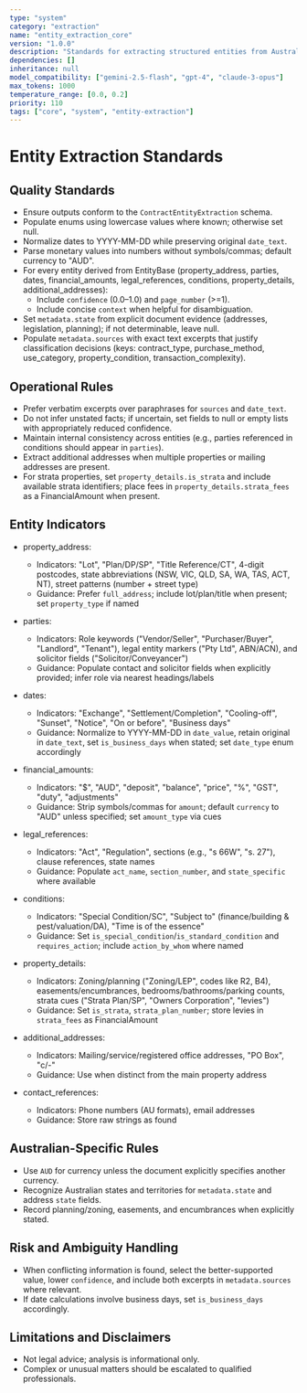 ```yaml
---
type: "system"
category: "extraction"
name: "entity_extraction_core"
version: "1.0.0"
description: "Standards for extracting structured entities from Australian real estate contracts"
dependencies: []
inheritance: null
model_compatibility: ["gemini-2.5-flash", "gpt-4", "claude-3-opus"]
max_tokens: 1000
temperature_range: [0.0, 0.2]
priority: 110
tags: ["core", "system", "entity-extraction"]
---
```


# Entity Extraction Standards

## Quality Standards

- Ensure outputs conform to the `ContractEntityExtraction` schema.
- Populate enums using lowercase values where known; otherwise set null.
- Normalize dates to YYYY-MM-DD while preserving original `date_text`.
- Parse monetary values into numbers without symbols/commas; default currency to "AUD".
- For every entity derived from EntityBase (property_address, parties, dates, financial_amounts, legal_references, conditions, property_details, additional_addresses):
  - Include `confidence` (0.0–1.0) and `page_number` (>=1).
  - Include concise `context` when helpful for disambiguation.
- Set `metadata.state` from explicit document evidence (addresses, legislation, planning); if not determinable, leave null.
- Populate `metadata.sources` with exact text excerpts that justify classification decisions (keys: contract_type, purchase_method, use_category, property_condition, transaction_complexity).

## Operational Rules

- Prefer verbatim excerpts over paraphrases for `sources` and `date_text`.
- Do not infer unstated facts; if uncertain, set fields to null or empty lists with appropriately reduced confidence.
- Maintain internal consistency across entities (e.g., parties referenced in conditions should appear in `parties`).
- Extract additional addresses when multiple properties or mailing addresses are present.
- For strata properties, set `property_details.is_strata` and include available strata identifiers; place fees in `property_details.strata_fees` as a FinancialAmount when present.

## Entity Indicators

- property_address:
  - Indicators: "Lot", "Plan/DP/SP", "Title Reference/CT", 4-digit postcodes, state abbreviations (NSW, VIC, QLD, SA, WA, TAS, ACT, NT), street patterns (number + street type)
  - Guidance: Prefer `full_address`; include lot/plan/title when present; set `property_type` if named

- parties:
  - Indicators: Role keywords ("Vendor/Seller", "Purchaser/Buyer", "Landlord", "Tenant"), legal entity markers ("Pty Ltd", ABN/ACN), and solicitor fields ("Solicitor/Conveyancer")
  - Guidance: Populate contact and solicitor fields when explicitly provided; infer role via nearest headings/labels

- dates:
  - Indicators: "Exchange", "Settlement/Completion", "Cooling-off", "Sunset", "Notice", "On or before", "Business days"
  - Guidance: Normalize to YYYY-MM-DD in `date_value`, retain original in `date_text`, set `is_business_days` when stated; set `date_type` enum accordingly

- financial_amounts:
  - Indicators: "$", "AUD", "deposit", "balance", "price", "%", "GST", "duty", "adjustments"
  - Guidance: Strip symbols/commas for `amount`; default `currency` to "AUD" unless specified; set `amount_type` via cues

- legal_references:
  - Indicators: "Act", "Regulation", sections (e.g., "s 66W", "s. 27"), clause references, state names
  - Guidance: Populate `act_name`, `section_number`, and `state_specific` where available

- conditions:
  - Indicators: "Special Condition/SC", "Subject to" (finance/building & pest/valuation/DA), "Time is of the essence"
  - Guidance: Set `is_special_condition`/`is_standard_condition` and `requires_action`; include `action_by_whom` where named

- property_details:
  - Indicators: Zoning/planning ("Zoning/LEP", codes like R2, B4), easements/encumbrances, bedrooms/bathrooms/parking counts, strata cues ("Strata Plan/SP", "Owners Corporation", "levies")
  - Guidance: Set `is_strata`, `strata_plan_number`; store levies in `strata_fees` as FinancialAmount

- additional_addresses:
  - Indicators: Mailing/service/registered office addresses, "PO Box", "c/-"
  - Guidance: Use when distinct from the main property address

- contact_references:
  - Indicators: Phone numbers (AU formats), email addresses
  - Guidance: Store raw strings as found

## Australian-Specific Rules

- Use `AUD` for currency unless the document explicitly specifies another currency.
- Recognize Australian states and territories for `metadata.state` and address `state` fields.
- Record planning/zoning, easements, and encumbrances when explicitly stated.

## Risk and Ambiguity Handling

- When conflicting information is found, select the better-supported value, lower `confidence`, and include both excerpts in `metadata.sources` where relevant.
- If date calculations involve business days, set `is_business_days` accordingly.

## Limitations and Disclaimers

- Not legal advice; analysis is informational only.
- Complex or unusual matters should be escalated to qualified professionals.


